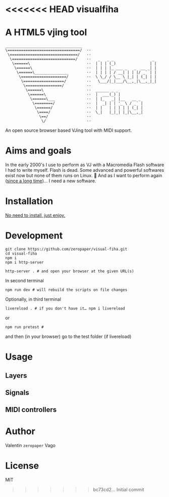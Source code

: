 <<<<<<< HEAD
visualfiha
==========

A HTML5 vjing tool
=======
```
__________________________________
\================================/  ··
 \==============================/   ··
  \============================/    ··   _   _ _                 _
   \======\                         ··  | | | (_)               | |
    \======\                        ··  | | | |_ ___ _   _  __ _| |
     \======\_______________        ··  | | | | / __| | | |/ _` | |
      \====================/        ··  \ \_/ / \__ \ |_| | (_| | |
       \==================/         ··   \___/|_|___/\__,_|\__,_|_|
        \================/          ··
         \======\                   ··  ______ _ _
          \======\                  ··  |  ___(_) |
           \======\___              ··  | |_   _| |__   __ _
            \========/              ··  |  _| | | '_ \ / _` |
             \======/               ··  | |   | | | | | (_| |
              \====/                ··  \_|   |_|_| |_|\__,_|
               \==/                 ··
                \/                  ··
```

An open source browser based VJing tool with MIDI support.

# Aims and goals

In the early 2000's I use to perform as VJ with a Macromedia Flash software I had to write myself.
Flash is dead.
Some advanced and powerful softwares exist now but none of them runs on Linux. 🤷
And as I want to perform again ([since a long time](https://github.com/zeropaper/visual-fiha/commit/3dd8297e8856d86f1db24b4f349d707f34569742))… I need a new software.



# Installation

[No need to install, just enjoy.](https://zeropaper.github.io/visual-fiha)


# Development

```
git clone https://github.com/zeropaper/visual-fiha.git
cd visual-fiha
npm i
npm i http-server

http-server . # and open your browser at the given URL(s)
```

In second terminal

```
npm run dev # will rebuild the scripts on file changes
```

Optionally, in third terminal

```
livereload . # if you don't have it… npm i livereload
```

or


```
npm run pretest #
```

and then (in your browser) go to the test folder (if livereload)

# Usage

## Layers

## Signals

## MIDI controllers



# Author

Valentin `zeropaper` Vago

# License

MIT
>>>>>>> bc73cd2... Initial commit

